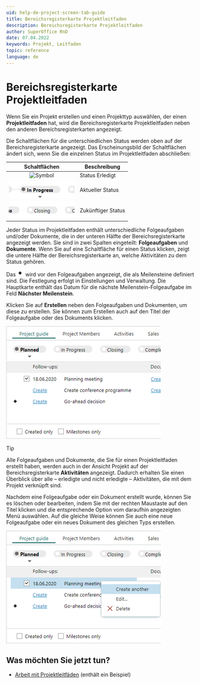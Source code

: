```yaml
---
uid: help-de-project-screen-tab-guide
title: Bereichsregisterkarte Projektleitfaden
description: Bereichsregisterkarte Projektleitfaden
author: SuperOffice RnD
date: 07.04.2022
keywords: Projekt, Leitfaden
topic: reference
language: de
---
```


# Bereichsregisterkarte Projektleitfaden

Wenn Sie ein Projekt erstellen und einen Projekttyp auswählen, der einen **Projektleitfaden** hat, wird die Bereichsregisterkarte Projektleitfaden neben den anderen Bereichsregisterkarten angezeigt.

Die Schaltflächen für die unterschiedlichen Status werden oben auf der Bereichsregisterkarte angezeigt. Das Erscheinungsbild der Schaltflächen ändert sich, wenn Sie die einzelnen Status im Projektleitfaden abschließen:

| Schaltflächen | Beschreibung |
|:-:|---|
| ![Symbol][img1] | Status Erledigt |
| ![Symbol][img2] | Aktueller Status |
| ![Symbol][img3] | Zukünftiger Status |

Jeder Status im Projektleitfaden enthält unterschiedliche Folgeaufgaben und/oder Dokumente, die in der unteren Hälfte der Bereichsregisterkarte angezeigt werden. Sie sind in zwei Spalten eingeteilt: **Folgeaufgaben** und **Dokumente**. Wenn Sie auf eine Schaltfläche für einen Status klicken, zeigt die untere Hälfte der Bereichsregisterkarte an, welche Aktivitäten zu dem Status gehören.

Das ![Symbol][img7] wird vor den Folgeaufgaben angezeigt, die als Meilensteine definiert sind. Die Festlegung erfolgt in Einstellungen und Verwaltung. Die Hauptkarte enthält das Datum für die nächste Meilenstein-Folgeaufgabe im Feld **Nächster Meilenstein**.

Klicken Sie auf **Erstellen** neben den Folgeaufgaben und Dokumenten, um diese zu erstellen. Sie können zum Erstellen auch auf den Titel der Folgeaufgabe oder des Dokuments klicken.

![Optionen im Projektleitfaden erstellen -screenshot][img5]

> [!TIP]
> Alle Folgeaufgaben und Dokumente, die Sie für einen Projektleitfaden erstellt haben, werden auch in der Ansicht Projekt auf der Bereichsregisterkarte **Aktivitäten** angezeigt. Dadurch erhalten Sie einen Überblick über alle – erledigte und nicht erledigte – Aktivitäten, die mit dem Projekt verknüpft sind.

Nachdem eine Folgeaufgabe oder ein Dokument erstellt wurde, können Sie es löschen oder bearbeiten, indem Sie mit der rechten Maustaste auf den Titel klicken und die entsprechende Option vom daraufhin angezeigten Menü auswählen. Auf die gleiche Weise können Sie auch eine neue Folgeaufgabe oder ein neues Dokument des gleichen Typs erstellen.

![Klicken Sie mit der rechten Maustaste auf Optionen im Projektleitfaden -screenshot][img6]

## Was möchten Sie jetzt tun?

* [Arbeit mit Projektleitfäden][1] (enthält ein Beispiel)

<!-- Referenced links -->
[1]: ../project-guide/working-with.md

<!-- Referenced images -->
[img1]: ../../../../media/loc/en/project/guide-completed-status.png
[img2]: ../../../../media/loc/en/project/guide-current-status.png
[img3]: ../../../../media/loc/en/project/guide-future-status.png
[img5]: ../../../../media/loc/en/project/project-guide-create.png
[img6]: ../../../../media/loc/en/project/project-guide-right-click.png
[img7]: ../../../../media/icons/milestone-icon.png
